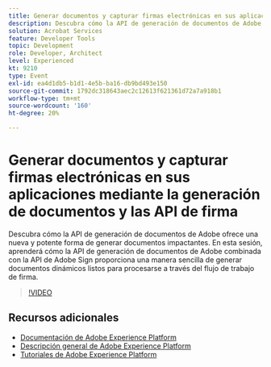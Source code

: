 ```yaml
---
title: Generar documentos y capturar firmas electrónicas en sus aplicaciones mediante la generación de documentos y las API de firma
description: Descubra cómo la API de generación de documentos de Adobe ofrece una nueva y potente forma de generar documentos impactantes. En esta sesión, aprenderá cómo la API de generación de documentos de Adobe combinada con la API de Adobe Sign proporciona una manera sencilla de generar documentos dinámicos listos para procesarse a través del flujo de trabajo de firma.
solution: Acrobat Services
feature: Developer Tools
topic: Development
role: Developer, Architect
level: Experienced
kt: 9210
type: Event
exl-id: ea4d1db5-b1d1-4e5b-ba16-db9bd493e150
source-git-commit: 1792dc318643aec2c12613f621361d72a7a918b1
workflow-type: tm+mt
source-wordcount: '160'
ht-degree: 20%

---
```


# Generar documentos y capturar firmas electrónicas en sus aplicaciones mediante la generación de documentos y las API de firma

Descubra cómo la API de generación de documentos de Adobe ofrece una nueva y potente forma de generar documentos impactantes. En esta sesión, aprenderá cómo la API de generación de documentos de Adobe combinada con la API de Adobe Sign proporciona una manera sencilla de generar documentos dinámicos listos para procesarse a través del flujo de trabajo de firma.

>[!VIDEO](https://video.tv.adobe.com/v/338094/?quality=12&learn=on&hidetitle=true)

## Recursos adicionales

- [Documentación de Adobe Experience Platform](https://experienceleague.adobe.com/docs/experience-platform.html?lang=es)
- [Descripción general de Adobe Experience Platform](https://experienceleague.adobe.com/docs/experience-platform/landing/home.html?lang=es)
- [Tutoriales de Adobe Experience Platform](https://experienceleague.adobe.com/docs/platform-learn/tutorials/overview.html?lang=es)
